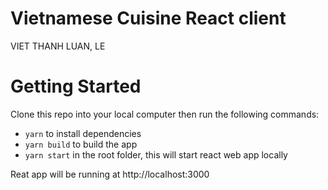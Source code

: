 # Vietnamese Cuisine React client

VIET THANH LUAN, LE

# Getting Started

Clone this repo into your local computer then run the following commands:

+ `yarn` to install dependencies
+ `yarn build` to build the app
+ `yarn start` in the root folder, this will start react web app locally

Reat app will be running at http://localhost:3000
